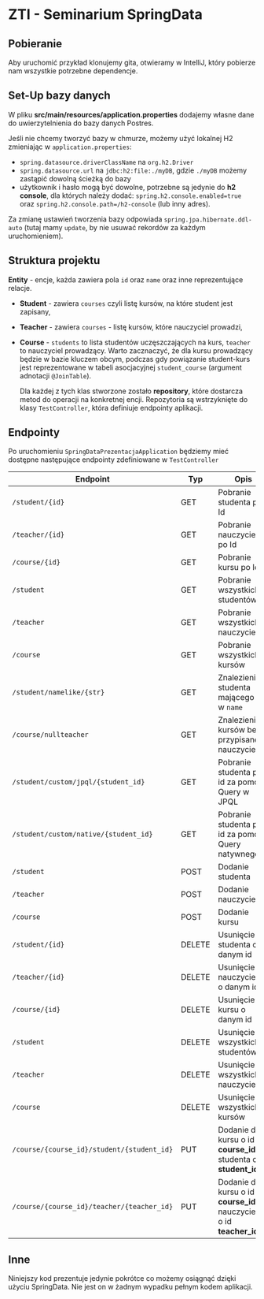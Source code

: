 # ZTI - Seminarium SpringData

## Pobieranie
Aby uruchomić przykład klonujemy gita, otwieramy w IntelliJ, który pobierze nam wszystkie potrzebne dependencje.

## Set-Up bazy danych

W pliku **src/main/resources/application.properties** dodajemy własne dane do uwierzytelnienia do bazy danych Postres.

Jeśli nie chcemy tworzyć bazy w chmurze, możemy użyć lokalnej H2 zmieniając w ``application.properties``:
 - ``spring.datasource.driverClassName`` na ``org.h2.Driver``
 - ``spring.datasource.url`` na ``jdbc:h2:file:./myDB``, gdzie ``./myDB`` możemy zastąpić dowolną ścieżką do bazy
 - użytkownik i hasło mogą być dowolne, potrzebne są jedynie do **h2 console**, dla których należy dodać:
  ``spring.h2.console.enabled=true`` oraz ``spring.h2.console.path=/h2-console`` (lub inny adres).
  
 Za zmianę ustawień tworzenia bazy odpowiada ``spring.jpa.hibernate.ddl-auto`` (tutaj mamy ``update``, by nie usuwać rekordów za każdym uruchomieniem).
 
 
 ## Struktura projektu
**Entity** - encje, każda zawiera pola `id` oraz `name` oraz inne reprezentujące relacje.
- **Student** - zawiera `courses` czyli listę kursów, na które student jest zapisany,
- **Teacher** - zawiera `courses` - listę kursów, które nauczyciel prowadzi,
- **Course** - `students` to lista studentów uczęszczających na kurs, `teacher` to nauczyciel prowadzący.
  Warto zacznaczyć, że dla kursu prowadzący będzie w bazie kluczem obcym, podczas gdy powiązanie student-kurs jest reprezentowane w tabeli asocjacyjnej `student_course` (argument adnotacji `@JoinTable`).
  
  Dla każdej z tych klas stworzone zostało **repository**, które dostarcza metod do operacji na konkretnej encji. Repozytoria są wstrzyknięte do klasy ``TestController``, która definiuje endpointy aplikacji.
  
 ## Endpointy
 Po uruchomieniu ``SpringDataPrezentacjaApplication`` będziemy mieć dostępne następujące endpointy zdefiniowane w ``TestController``
 
 
| Endpoint  | Typ | Opis|
| ------------- | ------------- | ------------- |
| `/student/{id}`  | GET  | Pobranie studenta po Id  |
| `/teacher/{id}`  | GET  | Pobranie nauczyciela po Id  |
| `/course/{id}`  | GET  | Pobranie kursu po Id  |
| `/student`  | GET  | Pobranie wszystkich studentów  |
| `/teacher`  | GET  | Pobranie wszystkich nauczycieli  |
| `/course`  | GET  | Pobranie wszystkich kursów  |
| `/student/namelike/{str}` | GET | Znalezienie studenta mającego **str** w `name`|
| `/course/nullteacher` | GET | Znalezienie kursów bez przypisanego nauczyciela |
| `/student/custom/jpql/{student_id}`| GET | Pobranie studenta po id za pomocą Query w JPQL|
| `/student/custom/native/{student_id}`| GET |Pobranie studenta po id za pomocą Query natywnego|
| `/student`| POST | Dodanie studenta |
| `/teacher`| POST | Dodanie nauczyciela |
| `/course`| POST | Dodanie kursu |
| `/student/{id}`| DELETE | Usunięcie studenta o danym id |
| `/teacher/{id}`| DELETE | Usunięcie nauczyciela o danym id |
| `/course/{id}`| DELETE | Usunięcie kursu o danym id |
| `/student`| DELETE | Usunięcie wszystkich studentów |
| `/teacher`| DELETE | Usunięcie wszystkich nauczycieli |
| `/course`| DELETE | Usunięcie wszystkich kursów |
| `/course/{course_id}/student/{student_id}`| PUT |Dodanie do kursu o id **course_id** studenta o id **student_id**|
| `/course/{course_id}/teacher/{teacher_id}`| PUT |Dodanie do kursu o id **course_id** nauczyciela o id **teacher_id**|

## Inne
Niniejszy kod prezentuje jedynie pokrótce co możemy osiągnąć dzięki użyciu SpringData. Nie jest on w żadnym wypadku pełnym kodem aplikacji.
